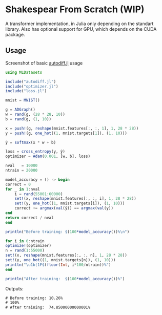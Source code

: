 # Shakespear From Scratch (WIP)
A transformer implementation, in Julia only depending on the standart library.
Also has optional support for GPU, which depends on the CUDA package.

## Usage

Screenshot of basic [autodiff.jl](autodiff.jl) usage
```julia
using MLDatasets

include("autodiff.jl")
include("optimizer.jl")
include("loss.jl")

mnist = MNIST()

g = ADGraph()
w = rand(g, (28 * 28, 10))
b = rand(g, (1, 10))

x = push!(g, reshape(mnist.features[:, :, 1], 1, 28 * 28))
y = push!(g, one_hot((1, mnist.targets[1]), (1, 10)))

ŷ = softmax(x * w + b)

loss = cross_entropy(y, ŷ)
optimizer = Adam(0.001, [w, b], loss)

nval   = 10000
ntrain = 20000

model_accuracy = () -> begin
correct = 0
for _ in 1:nval
    i = rand(55001:60000)
    set!(x, reshape(mnist.features[:, :, i], 1, 28 * 28))
    set!(y, one_hot((1, mnist.targets[i]), (1, 10)))
    correct += argmax(val(ŷ)) == argmax(val(y))
end
return correct / nval
end

println("Before training: $(100*model_accuracy())%\n")

for i in 0:ntrain
optimize!(optimizer)
n = rand(1:55000)
set!(x, reshape(mnist.features[:, :, n], 1, 28 * 28))
set!(y, one_hot((1, mnist.targets[n]), (1, 10)))
println("\u1b[1F$(floor(Int, i*100/ntrain))%")
end

println("After training:  $(100*model_accuracy())%")
```

Outputs:

```txt
# Before training: 10.26%
# 100%
# After training:  74.85000000000001%
```

